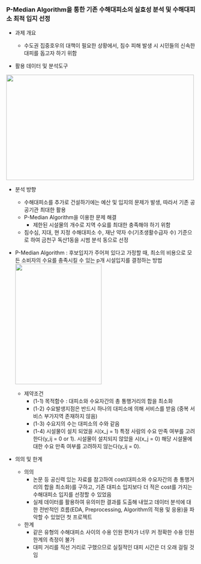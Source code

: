 ### P-Median Algorithm을 통한 기존 수해대피소의 실효성 분석 및 수해대피소 최적 입지 선정
- 과제 개요
  - 수도권 집중호우의 대책이 필요한 상황에서, 침수 피해 발생 시 시민들의 신속한 대피를 돕고자 하기 위함 

- 활용 데이터 및 분석도구
<img src="https://github.com/SONGKJ817/P-Median-Algorithm/assets/154766632/122ea111-7008-4b8c-9add-0692f28d0729" width="500" height="280"/>

- 분석 방향
  - 수해대피소를 추가로 건설하기에는 예산 및 입지의 문제가 발생, 따라서 기존 공공기관 최대한 활용
  - P-Median Algorithm을 이용한 문제 해결
    - 제한된 시설물의 개수로 지역 수요를 최대한 충족해야 하기 위함
  - 침수심, 지대, 현 지정 수해대피소 수, 재난 약자 수(기초생활수급자 수) 기준으로 하여 금천구 독산1동을 시범 분석 동으로 선정
 
- P-Median Algorithm : 후보입지가 주어져 있다고 가정할 때, 최소의 비용으로 모든 소비자의 수요를 충족시킬 수 있는 p개 시설입지를 결정하는 방법
    <img src="https://github.com/SONGKJ817/P-Median-Algorithm/assets/154766632/0333fc33-aaeb-473a-a6a4-e0be134bbdf3" width="230" height="320"/>
  - 제약조건
    - (1-1) 목적함수 : 대피소와 수요자간의 총 통행거리의 합을 최소화
    - (1-2) 수요발생지점은 반드시 하나의 대피소에 의해 서비스를 받음 (중복 서비스 부가지역 존재하지 않음)
    - (1-3) 수요지의 수는 대피소의 수와 같음
    - (1-4) 시설물이 설치 되었을 시(x_j = 1) 특정 사람의 수요 만족 여부를 고려한다(y_ij = 0 or 1). 시설물이 설치되지 않았을 시(x_j = 0) 해당 시설물에 대한 수요 만족 여부를 고려하지 않는다(y_ij = 0).

- 의의 및 한계
  - 의의
    - 논문 등 공신력 있는 자료를 참고하여 cost(대피소와 수요자간의 총 통행거리의 합을 최소화)를 구하고, 기존 대피소 입지보다 더 적은 cost를 가지는 수해대피소 입지를 선정할 수 있었음
    - 실제 데이터를 활용하여 유의미한 결과를 도출해 내었고 데이터 분석에 대한 전반적인 흐름(EDA, Preprocessing, Algorithm의 적용 및 응용)을 파악할 수 있었던 첫 프로젝트
  - 한계
    - 같은 유형의 수해대피소 사이의 수용 인원 편차가 너무 커 정확한 수용 인원 한계의 측정이 불가
    - 대피 거리를 직선 거리로 구했으므로 실질적인 대피 시간은 더 오래 걸릴 것임
